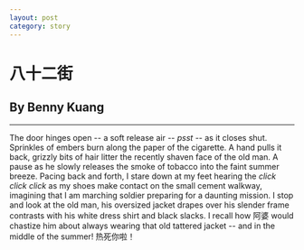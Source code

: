 ```yaml
---
layout: post
category: story
---
```



# 八十二街
## By Benny Kuang 

---

The door hinges open -- a soft release air -- *psst* -- as it closes shut. Sprinkles of embers burn along the paper of the cigarette. A hand pulls it back, grizzly bits of hair litter the recently shaven face of the old man.  A pause as he slowly releases the smoke of tobacco into the faint summer breeze. Pacing back and forth, I stare down at my feet hearing the *click click click* as my shoes make contact on the small cement walkway, imagining that I am marching soldier preparing for a daunting mission. I stop and look at the old man, his oversized jacket drapes over his slender frame contrasts with his white dress shirt and black slacks. I recall how 阿婆 would chastize him about always wearing that old tattered jacket -- and in the middle of the summer! 热死你啦！ 